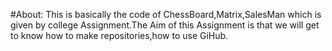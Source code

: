 #About: 
This is basically the code of ChessBoard,Matrix,SalesMan which is given by college Assignment.The Aim of this Assignment is that we will get to know how to make repositories,how to use GiHub.
